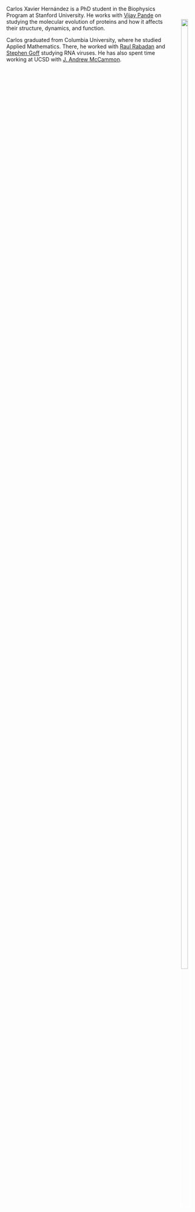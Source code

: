 <div style="float: right; margin: 20px; padding-top:2em;">
<img style="border: 2px solid white;" align="right" src="{{ "/static/images/profile.jpg" | prepend: site.baseurl }}" height="80%" width="80%"> 
</div>

Carlos Xavier Hernández is a PhD student in the Biophysics Program at Stanford University. 
He works with [Vijay Pande](http://pande.stanford.edu) on studying the molecular evolution of proteins and how it affects their structure, dynamics, and function.

Carlos graduated from Columbia University, where he studied Applied Mathematics. 
There, he worked with [Raul Rabadan](http://rabadan.c2b2.columbia.edu) and
[Stephen Goff](http://www.microbiology.columbia.edu/goff) studying RNA viruses. 
He has also spent time working at UCSD with [J. Andrew McCammon](http://mccammon.ucsd.edu).
